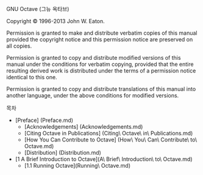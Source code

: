 GNU Octave (그뉴 옥타브)

Copyright © 1996-2013 John W. Eaton.

Permission is granted to make and distribute verbatim copies of this manual provided the copyright notice and this permission notice are preserved on all copies.

Permission is granted to copy and distribute modified versions of this manual under the conditions for verbatim copying, provided that the entire resulting derived work is distributed under the terms of a permission notice identical to this one.

Permission is granted to copy and distribute translations of this manual into another language, under the above conditions for modified versions.

목차

* [Preface] (Preface.md)
  * [Acknowledgements] (Acknowledgements.md)
  * [Citing Octave in Publications] (Citing\ Octave\ in\ Publications.md)
  * [How You Can Contribute to Octave] (How\ You\ Can\ Contribute\ to\ Octave.md)
  * [Distribution] (Distribution.md)
* [1 A Brief Introduction to Octave](A\ Brief\ Introduction\ to\ Octave.md)
  * [1.1 Running Octave](Running\ Octave.md)
